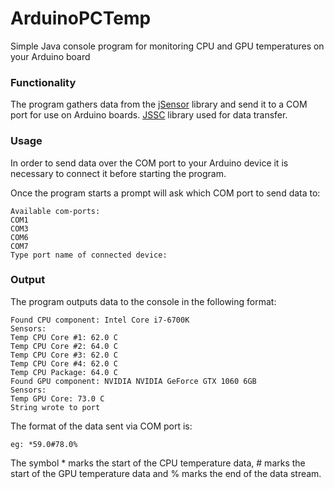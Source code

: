 # ArduinoPCTemp
Simple Java console program for monitoring CPU and GPU temperatures on your Arduino board

### **Functionality**
The program gathers data from the [jSensor](https://github.com/profesorfalken/jSensors) library and send it to a COM port for use on Arduino boards. [JSSC](https://github.com/java-native/jssc) library used for data transfer.

### **Usage**
In order to send data over the COM port to your Arduino device it is necessary to connect it before starting the program.

Once the program starts a prompt will ask which COM port to send data to:

```
Available com-ports:
COM1
COM3
COM6
COM7
Type port name of connected device:
```

### **Output**
The program outputs data to the console in the following format:

```
Found CPU component: Intel Core i7-6700K
Sensors:
Temp CPU Core #1: 62.0 C
Temp CPU Core #2: 64.0 C
Temp CPU Core #3: 62.0 C
Temp CPU Core #4: 62.0 C
Temp CPU Package: 64.0 C
Found GPU component: NVIDIA NVIDIA GeForce GTX 1060 6GB
Sensors:
Temp GPU Core: 73.0 C
String wrote to port
```

The format of the data sent via COM port is:

```
eg: *59.0#78.0%
```
The symbol * marks the start of the CPU temperature data, # marks the start of the GPU temperature data and % marks the end of the data stream.